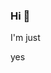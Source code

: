 <!-- ![](/img/header-animation.gif) -->
<!-- ![](/img/happy-tanksgoving.png) -->

<!--
I found that the ZamZar MKV to GIF converter works best to preserve page color:
https://www.zamzar.com/convert/mkv-to-gif/
-->

### Hi 👋
I'm just


yes


<!--854x366 - Probably the biggest image I can use here that will take up the whole width of the README-->
<!--
ffmpeg -i file.avi -vf "scale=1080:-1,split[s0][s1];[s0]palettegen[p];[s1][p]paletteuse" out.gif
This keeps the GIF under GitHub's filesize limit, fixes color issues and "speckling", and executes in under 6 seconds
-->
